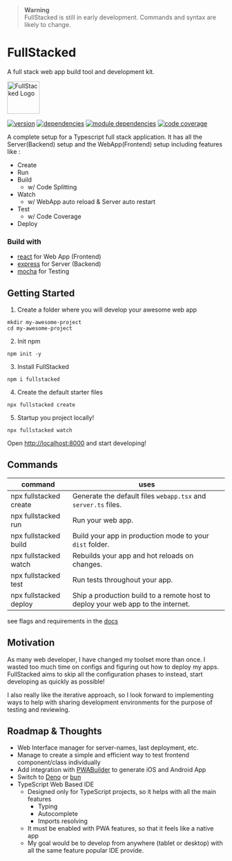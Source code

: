 > **Warning** <br />
> FullStacked is still in early development. Commands and syntax are likely to change.

# FullStacked
A full stack web app build tool and development kit.

[<img src="https://fullstacked.org/favicon.png" alt="FullStacked Logo" width="75px" />](https://fullstacked.org/)


[![version](https://img.shields.io/badge/version-0.3.5-01b0de)](https://www.npmjs.com/package/fullstacked)
[![dependencies](https://img.shields.io/badge/dependencies-18-yellowgreen)](https://www.npmjs.com/package/fullstacked?activeTab=dependencies)
[![module dependencies](https://img.shields.io/badge/module%20deps-360-yellow)](https://npmgraph.js.org/?q=fullstacked)
[![code coverage](https://img.shields.io/badge/coverage-81.55%25-yellowgreen)](https://cplepage.github.io/fullstacked-code-coverage/)


A complete setup for a Typescript full stack application.
It has all the Server(Backend) setup and the WebApp(Frontend) setup including features like :
* Create
* Run
* Build
  * w/ Code Splitting
* Watch
  * w/ WebApp auto reload & Server auto restart
* Test
  * w/ Code Coverage
* Deploy

### Build with
* [react](https://github.com/facebook/react) for Web App (Frontend)
* [express](https://github.com/expressjs/express) for Server (Backend)
* [mocha](https://github.com/mochajs/mocha) for Testing 

## Getting Started

1. Create a folder where you will develop your awesome web app
```shell
mkdir my-awesome-project
cd my-awesome-project
```
2. Init npm
```shell
npm init -y
```
3. Install FullStacked
```shell
npm i fullstacked
```
4. Create the default starter files
```shell
npx fullstacked create
```
5. Startup you project locally!
```shell
npx fullstacked watch
```
Open [http://localhost:8000](http://localhost:8000/) and start developing!

## Commands

| command | uses |
| --- | --- |
| npx fullstacked create | Generate the default files `webapp.tsx` and `server.ts` files. |
| npx fullstacked run | Run your web app. |
| npx fullstacked build | Build your app in production mode to your `dist` folder. |
| npx fullstacked watch | Rebuilds your app and hot reloads on changes. |
| npx fullstacked test | Run tests throughout your app. |
| npx fullstacked deploy | Ship a production build to a remote host to deploy your web app to the internet.|

see flags and requirements in the [docs](https://fullstacked.org/docs/commands)

## Motivation
As many web developer, I have changed my toolset more than once. I wasted
too much time on configs and figuring out how to deploy my apps. FullStacked aims to skip
all the configuration phases to instead, start developing as quickly as possible!

I also really like the iterative approach, so I look forward to implementing ways to help with 
sharing development environments for the purpose of testing and reviewing.

## Roadmap & Thoughts

* Web Interface manager for server-names, last deployment, etc.
* Manage to create a simple and efficient way to test frontend component/class individually
* Add integration with [PWABuilder](https://github.com/pwa-builder/PWABuilder) to generate iOS and Android App
* Switch to [Deno](https://github.com/denoland/deno) or [bun](https://github.com/Jarred-Sumner/bun)
* TypeScript Web Based IDE
  * Designed only for TypeScript projects, so it helps with all the main features
    * Typing
    * Autocomplete
    * Imports resolving
  * It must be enabled with PWA features, so that it feels like a native app
  * My goal would be to develop from anywhere (tablet or desktop) with all the same feature popular IDE provide.
